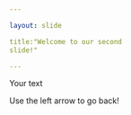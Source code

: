 ```yaml
---

layout: slide

title:"Welcome to our second 
slide!"

---
```


Your text

Use the left arrow to go back!
